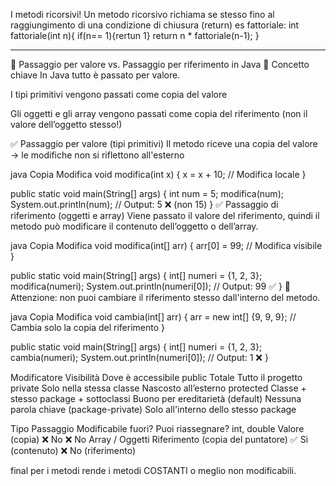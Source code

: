 I metodi ricorsivi!
Un metodo ricorsivo richiama se stesso fino al raggiungimento di una condizione di chiusura (return)
es fattoriale:
int fattoriale(int n){
if(n== 1){rertun 1}
return n \* fattoriale(n-1);
}

---

🔁 Passaggio per valore vs. Passaggio per riferimento in Java
🧠 Concetto chiave
In Java tutto è passato per valore.

I tipi primitivi vengono passati come copia del valore

Gli oggetti e gli array vengono passati come copia del riferimento (non il valore dell’oggetto stesso!)

✅ Passaggio per valore (tipi primitivi)
Il metodo riceve una copia del valore → le modifiche non si riflettono all'esterno

java
Copia
Modifica
void modifica(int x) {
x = x + 10; // Modifica locale
}

public static void main(String[] args) {
int num = 5;
modifica(num);
System.out.println(num); // Output: 5 ❌ (non 15)
}
✅ Passaggio di riferimento (oggetti e array)
Viene passato il valore del riferimento, quindi il metodo può modificare il contenuto dell’oggetto o dell’array.

java
Copia
Modifica
void modifica(int[] arr) {
arr[0] = 99; // Modifica visibile
}

public static void main(String[] args) {
int[] numeri = {1, 2, 3};
modifica(numeri);
System.out.println(numeri[0]); // Output: 99 ✅
}
🔸 Attenzione: non puoi cambiare il riferimento stesso dall'interno del metodo.

java
Copia
Modifica
void cambia(int[] arr) {
arr = new int[] {9, 9, 9}; // Cambia solo la copia del riferimento
}

public static void main(String[] args) {
int[] numeri = {1, 2, 3};
cambia(numeri);
System.out.println(numeri[0]); // Output: 1 ❌
}

Modificatore Visibilità Dove è accessibile
public Totale Tutto il progetto
private Solo nella stessa classe Nascosto all’esterno
protected Classe + stesso package + sottoclassi Buono per ereditarietà
(default) Nessuna parola chiave (package-private) Solo all'interno dello stesso package

Tipo Passaggio Modificabile fuori? Puoi riassegnare?
int, double Valore (copia) ❌ No ❌ No
Array / Oggetti Riferimento (copia del puntatore) ✅ Sì (contenuto) ❌ No (riferimento)

final per i metodi rende i metodi COSTANTI o meglio non modificabili.
